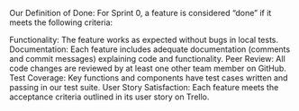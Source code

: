 Our Definition of Done:
For Sprint 0, a feature is considered “done” if it meets the following criteria:

Functionality: The feature works as expected without bugs in local tests.
Documentation: Each feature includes adequate documentation (comments and commit messages) explaining code and functionality.
Peer Review: All code changes are reviewed by at least one other team member on GitHub.
Test Coverage: Key functions and components have test cases written and passing in our test suite.
User Story Satisfaction: Each feature meets the acceptance criteria outlined in its user story on Trello.